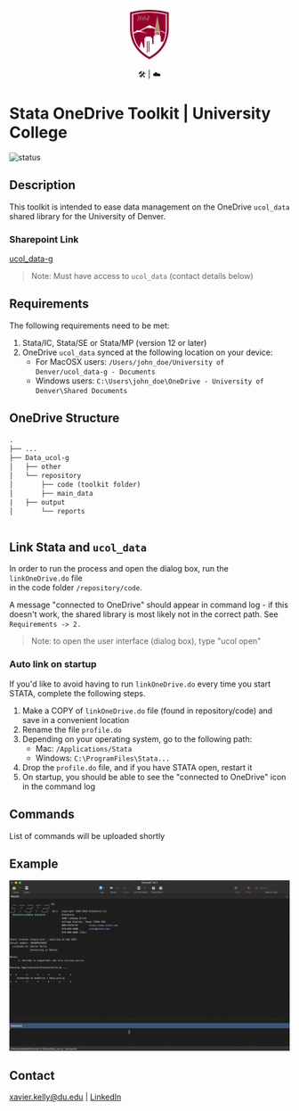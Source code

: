 
<p align="center"><img src="docs/university-of-denver-shield.svg" width="70"/></p>
<p align="center">🛠 | ☁️</p>

# Stata OneDrive Toolkit | University College
![status](https://img.shields.io/badge/status-in__progress-orange)

## Description

This toolkit is intended to ease data management on the OneDrive ```ucol_data``` shared library for the University of Denver.

### Sharepoint Link
[ucol_data-g](https://denveru.sharepoint.com/sites/Data_ucol-g)
> Note: Must have access to ```ucol_data``` (contact details below)

## Requirements

The following requirements need to be met:	<br />
1. Stata/IC, Stata/SE or Stata/MP (version 12 or later)	<br />
2. OneDrive ```ucol_data``` synced at the following location on your device:
   - For MacOSX users: ```/Users/john_doe/University of Denver/ucol_data-g - Documents```
   - Windows users: ```C:\Users\john_doe\OneDrive - University of Denver\Shared Documents```

## OneDrive Structure

```
.
├── ...					
├── Data_ucol-g					
│   ├── other            			
│   └── repository				           
│   	├── code (toolkit folder) 	       
│   	├── main_data				
|	├── output				
│   	└── reports				
	
```

## Link Stata and ```ucol_data```

In order to run the process and open the dialog box, run the ```linkOneDrive.do``` file  
in the code folder ```/repository/code```.

A message "connected to OneDrive" should appear in
command log - if this doesn't work, the shared library is most likely not in the correct
path. See ```Requirements -> 2.``` 

> Note: to open the user interface (dialog box), type "ucol open"

### Auto link on startup

If you'd like to avoid having to run ```linkOneDrive.do``` every time you start STATA, complete
the following steps.
1. Make a COPY of ```linkOneDrive.do``` file (found in repository/code) and save in a convenient location
2. Rename the file ```profile.do```
3. Depending on your operating system, go to the following path:
   - Mac: ```/Applications/Stata``` <br />
   - Windows: ```C:\ProgramFiles\Stata...``` 
4. Drop the ```profile.do``` file, and if you have STATA open, restart it
5. On startup, you should be able to see the "connected to OneDrive" icon in the command log

## Commands
List of commands will be uploaded shortly

## Example
![gif1](docs/readme_gif1.gif)

## Contact
xavier.kelly@du.edu | [LinkedIn](https://www.linkedin.com/in/xavierpkelly/)
